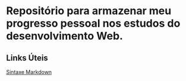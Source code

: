 # Repositório para armazenar meu progresso pessoal nos estudos do desenvolvimento Web.

## Links Úteis
[Sintaxe Markdown](https://www.markdownguide.org/basic-syntax/)
